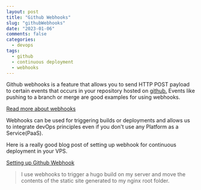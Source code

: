```yaml
---
layout: post
title: "Github Webhooks"
slug: "githubWebhooks"
date: "2023-01-06"
comments: false
categories:
  - devops
tags:
  - github
  - continuous deployment
  - webhooks
---
```


Github webhooks is a feature that allows you to send HTTP POST payload to certain events that occurs in your repository hosted on [github.](https://github.com) Events like pushing to a branch or merge are good examples for using webhooks. 

[Read more about webhooks](https://https://docs.github.com/en/developers/webhooks-and-events/webhooks/about-webhooks)

Webhooks can be used for triggering builds or deployments and allows us to integrate devOps principles even if you don't use any Platform as a Service(PaaS).

Here is a really good blog post of setting up webhook for continuous deployment in your VPS.

[Setting up Github Webhook](https://maximorlov.com/automated-deployments-from-github-with-webhook/)

> I use webhooks to trigger a hugo build on my server and move the contents of the static site generated to my nginx root folder. 
